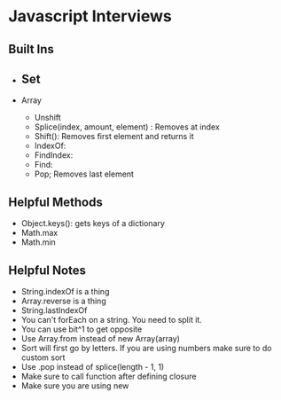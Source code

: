 # Javascript Interviews

## Built Ins
- Set
    - 
    
- Array
    - Unshift
    - Splice(index, amount, element) : Removes at index
    - Shift(): Removes first element and returns it
    - IndexOf:
    - FindIndex:
    - Find:
    - Pop; Removes last element
    
## Helpful Methods
- Object.keys(): gets keys of a dictionary 
- Math.max
- Math.min

## Helpful Notes
- String.indexOf is a thing
- Array.reverse is a thing
- String.lastIndexOf
- You can't forEach on a string. You need to split it.
- You can use bit^1 to get opposite
- Use Array.from instead of new Array(array)
- Sort will first go by letters. If you are using numbers make sure to do custom sort
- Use .pop instead of splice(length - 1, 1)
- Make sure to call function after defining closure
- Make sure you are using new